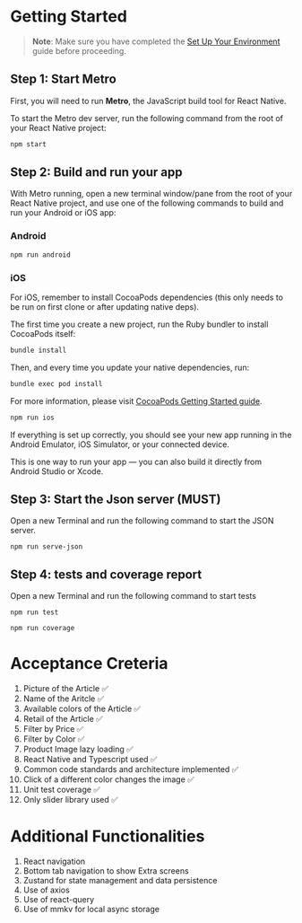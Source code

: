 # Getting Started

> **Note**: Make sure you have completed the [Set Up Your Environment](https://reactnative.dev/docs/set-up-your-environment) guide before proceeding.

## Step 1: Start Metro

First, you will need to run **Metro**, the JavaScript build tool for React Native.

To start the Metro dev server, run the following command from the root of your React Native project:

```sh
npm start
```

## Step 2: Build and run your app

With Metro running, open a new terminal window/pane from the root of your React Native project, and use one of the following commands to build and run your Android or iOS app:

### Android

```sh
npm run android
```

### iOS

For iOS, remember to install CocoaPods dependencies (this only needs to be run on first clone or after updating native deps).

The first time you create a new project, run the Ruby bundler to install CocoaPods itself:

```sh
bundle install
```

Then, and every time you update your native dependencies, run:

```sh
bundle exec pod install
```

For more information, please visit [CocoaPods Getting Started guide](https://guides.cocoapods.org/using/getting-started.html).

```sh
npm run ios
```

If everything is set up correctly, you should see your new app running in the Android Emulator, iOS Simulator, or your connected device.

This is one way to run your app — you can also build it directly from Android Studio or Xcode.

## Step 3: Start the Json server (MUST)

Open a new Terminal and run the following command to start the JSON server.

`npm run serve-json`

## Step 4: tests and coverage report

Open a new Terminal and run the following command to start tests

`npm run test`

`npm run coverage`

# Acceptance Creteria

1. Picture of the Article ✅
2. Name of the Aritcle ✅
3. Available colors of the Article ✅
4. Retail of the Article ✅
5. Filter by Price ✅
6. Filter by Color ✅
7. Product Image lazy loading ✅
8. React Native and Typescript used ✅
9. Common code standards and architecture implemented ✅
10. Click of a different color changes the image ✅
11. Unit test coverage ✅
12. Only slider library used ✅

# Additional Functionalities

1. React navigation
2. Bottom tab navigation to show Extra screens
3. Zustand for state management and data persistence
4. Use of axios
5. Use of react-query
6. Use of mmkv for local async storage
